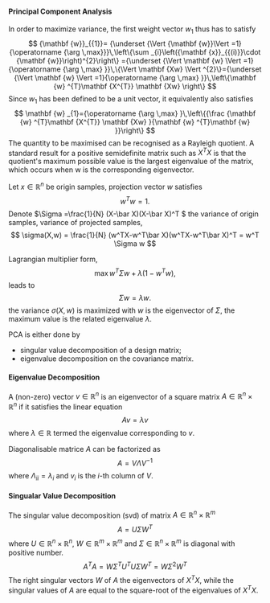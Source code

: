 #### Principal Component Analysis
In order to maximize variance, the first weight vector $w_{1}$ thus has to satisfy
$$
{\mathbf  {w}}_{{1}}=
{\underset  {\Vert {\mathbf  {w}}\Vert =1}{\operatorname {\arg \,max}}}\,\left\{\sum _{i}\left({\mathbf  {x}}_{{(i)}}\cdot {\mathbf  {w}}\right)^{2}\right\}
={\underset {\Vert \mathbf {w} \Vert =1}{\operatorname {\arg \,max} }}\,\{\Vert \mathbf {Xw} \Vert ^{2}\}={\underset {\Vert \mathbf {w} \Vert =1}{\operatorname {\arg \,max} }}\,\left\{\mathbf {w} ^{T}\mathbf {X^{T}} \mathbf {Xw} \right\}
$$
Since $w_1$ has been defined to be a unit vector, it equivalently also satisfies
$$
\mathbf {w} _{1}={\operatorname {\arg \,max} }\,\left\{{\frac {\mathbf {w} ^{T}\mathbf {X^{T}} \mathbf {Xw} }{\mathbf {w} ^{T}\mathbf {w} }}\right\}
$$
The quantity to be maximised can be recognised as a Rayleigh quotient. 
A standard result for a positive semidefinite matrix such as $X^TX$ is that 
the quotient's maximum possible value is the largest eigenvalue of the matrix, which occurs when w is the corresponding eigenvector.

Let $x\in\mathbb{R}^n$ be origin samples, projection vector $w$ satisfies
$$
w^Tw = 1.
$$
Denote $\Sigma =\frac{1}{N} (X-\bar X)(X-\bar X)^T $ the variance of origin samples,
variance of projected samples, 
$$
\sigma(X,w) = \frac{1}{N} (w^TX-w^T\bar X)(w^TX-w^T\bar X)^T = w^T \Sigma w
$$

Lagrangian multiplier form,
$$
    \operatorname{max} w^T\Sigma w + \lambda (1-w^Tw),
$$
leads to
$$
    \Sigma w = \lambda w.
$$
the variance $\sigma(X,w)$ is maximized with $w$ is the eigenvector of $\Sigma$,
the maximum value is the related eigenvalue $\lambda$.


PCA is either done by 
* singular value decomposition of a design matrix;
* eigenvalue decomposition on the covariance matrix.

#### Eigenvalue Decomposition
A (non-zero) vector $v\in\mathbb{R}^n$ is an eigenvector of a square matrix $A\in\mathbb{R}^n\times\mathbb{R}^n$ if it satisfies the linear equation
$$
{A} {v} =\lambda {v} 
$$
where $\lambda\in\mathbb{R}$ termed the eigenvalue corresponding to $v$. 

Diagonalisable matrice $A$ can be factorized as
$$
A = V\Lambda V^{-1}
$$
where $\Lambda_{ii}=\lambda_i$ and $v_i$ is the $i$-th column of $V$.

#### Singualar Value Decomposition
The singular value decomposition (svd) of matrix $A\in\mathbb{R}^n\times\mathbb{R}^m$
$$
A = U\Sigma W^T
$$
where $U\in\mathbb{R}^n\times\mathbb{R}^n$,
$W\in\mathbb{R}^m\times\mathbb{R}^m$ and
$\Sigma\in\mathbb{R}^n\times\mathbb{R}^m$ is diagonal with positive number.
$$
A^TA = W\Sigma^TU^T U\Sigma W^T = W\Sigma^2 W^T
$$
The right singular vectors $W$ of $A$ the eigenvectors of $X^TX$,
while the singular values of $A$ are equal to the square-root of the eigenvalues of $X^TX$.

